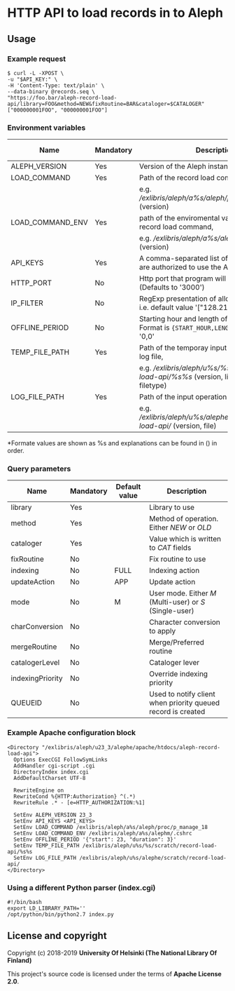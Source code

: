 # HTTP API to load records in to Aleph

## Usage
### Example request
```
$ curl -L -XPOST \
-u "$API_KEY:" \
-H 'Content-Type: text/plain' \
--data-binary @records.seq \
"https://foo.bar/aleph-record-load-api/library=FOO&method=NEW&fixRoutine=BAR&cataloger=$CATALOGER"
["000000001FOO", "000000001FOO"]
```
### Environment variables
| Name             | Mandatory | Description                                                                                       | String formating* |
|------------------|-----------|---------------------------------------------------------------------------------------------------|-------------------|
| ALEPH_VERSION    | Yes       | Version of the Aleph instance, e.g. *23_3*                                                        | No                |
| LOAD_COMMAND     | Yes       | Path of the record load command,                                                                  | Yes               |
|                  |           | e.g. */exlibris/aleph/a%s/aleph/proc/p_manage_18* (version)                                       |                   |
| LOAD_COMMAND_ENV | Yes       | path of the enviromental variable file for record load command,                                   | Yes               |
|                  |           | e.g. */exlibris/aleph/a%s/alephm/.cshrc* (version)                                                |                   |
| API_KEYS         | Yes       | A comma-separated list of API keys which are authorized to use the API                            | No                |
| HTTP_PORT        | No        | Http port that program will be listenning (Defaults to '3000')                                    | No                |
| IP_FILTER        | No        | RegExp presentation of allowed IP addresses i.e. default value '["128.214.0.0/16"]'               | No                |
| OFFLINE_PERIOD   | No        | Starting hour and length of offline period. Format is `{START_HOUR,LENGTH_IN_HOURS}`, e.g. '0,0'  | No                |
| TEMP_FILE_PATH   | Yes       | Path of the temporay input data file and error log file,                                          | Yes               |
|                  |           | e.g. */exlibris/aleph/u%s/%s/scratch/record-load-api/%s%s* (version, library, filename, filetype) |                   |
| LOG_FILE_PATH    | Yes       | Path of the input operation log file,                                                             | Yes               |
|                  |           | e.g. */exlibris/aleph/u%s/alephe/scratch/record-load-api/* (version, file)                        |                   |
*Formate values are shown as %s and explanations can be found in () in order.

### Query parameters
| Name             | Mandatory | Default value | Description                                                  |
|------------------|-----------|---------------|--------------------------------------------------------------|
| library          | Yes       |               | Library to use                                               |
| method           | Yes       |               | Method of operation. Either *NEW* or *OLD*                   |
| cataloger        | Yes       |               | Value which is written to *CAT* fields                       |
| fixRoutine       | No        |               | Fix routine to use                                           |
| indexing         | No        | FULL          | Indexing action                                              |
| updateAction     | No        | APP           | Update action                                                |
| mode             | No        | M             | User mode. Either *M* (Multi-user) or *S* (Single-user)      |
| charConversion   | No        |               | Character conversion to apply                                |
| mergeRoutine     | No        |               | Merge/Preferred routine                                      |
| catalogerLevel   | No        |               | Cataloger lever                                              |
| indexingPriority | No        |               | Override indexing priority                                   |
| QUEUEID          | No        |               | Used to notify client when priority queued record is created |

### Example Apache configuration block
```
<Directory "/exlibris/aleph/u23_3/alephe/apache/htdocs/aleph-record-load-api">
  Options ExecCGI FollowSymLinks
  AddHandler cgi-script .cgi
  DirectoryIndex index.cgi
  AddDefaultCharset UTF-8

  RewriteEngine on
  RewriteCond %{HTTP:Authorization} ^(.*)
  RewriteRule .* - [e=HTTP_AUTHORIZATION:%1]

  SetEnv ALEPH_VERSION 23_3
  SetEnv API_KEYS <API_KEYS>
  SetEnv LOAD_COMMAND /exlibris/aleph/a%s/aleph/proc/p_manage_18
  SetEnv LOAD_COMMAND_ENV /exlibris/aleph/a%s/alephm/.cshrc
  SetEnv OFFLINE_PERIOD '{"start": 23, "duration": 3}'
  SetEnv TEMP_FILE_PATH /exlibris/aleph/u%s/%s/scratch/record-load-api/%s%s
  SetEnv LOG_FILE_PATH /exlibris/aleph/u%s/alephe/scratch/record-load-api/
</Directory>
```
### Using a different Python parser (index.cgi)
```
#!/bin/bash
export LD_LIBRARY_PATH=''
/opt/python/bin/python2.7 index.py
```
## License and copyright

Copyright (c) 2018-2019 **University Of Helsinki (The National Library Of Finland)**

This project's source code is licensed under the terms of **Apache License 2.0**.
